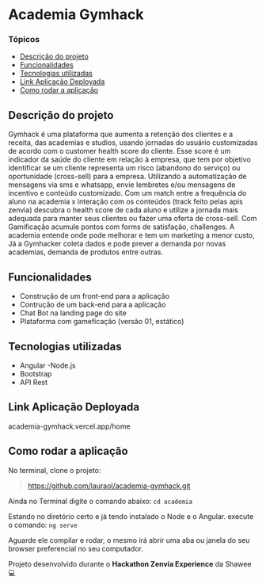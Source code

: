# Academia Gymhack

### Tópicos
- [Descrição do projeto][1]
- [Funcionalidades][2]
- [Tecnologias utilizadas][6]
- [Link Aplicação Deployada][3]
- [Como rodar a aplicação][5]

## Descrição do projeto
Gymhack é uma plataforma que aumenta a retenção dos clientes e a receita, das academias e studios, usando jornadas do usuário customizadas de acordo com o customer health score do cliente. Esse score é um indicador da saúde do cliente em relação à empresa, que tem por objetivo identificar se um cliente representa um risco (abandono do serviço) ou oportunidade (cross-sell) para a empresa. Utilizando a automatização de mensagens via sms e whatsapp, envie lembretes e/ou mensagens de incentivo e conteúdo customizado. Com um match entre a frequência do aluno na academia x interação com os conteúdos (track feito pelas apis zenvia) descubra o health score de cada aluno e utilize a jornada mais adequada para manter seus clientes ou fazer uma oferta de cross-sell. Com Gamificação acumule pontos com forms de satisfação, challenges. A academia entende onde pode melhorar e tem um marketing a menor custo, Já a Gymhacker coleta dados e pode prever a demanda por novas academias, demanda de produtos entre outras.

## Funcionalidades
- Construção de um front-end para a aplicação
- Contrução de um back-end para a aplicação
- Chat Bot na landing page do site
- Plataforma com gameficação (versão 01, estático)

## Tecnologias utilizadas
- Angular
 -Node.js
- Bootstrap
- API Rest

## Link Aplicação Deployada

academia-gymhack.vercel.app/home

## Como rodar a aplicação
No terminal, clone o projeto:
> https://github.com/lauraol/academia-gymhack.git

Ainda no Terminal digite o comando abaixo:
`cd academia` 

Estando no diretório certo e já tendo instalado o Node e o Angular. execute o comando:
 `ng serve`
 
Aguarde ele compilar e rodar, o mesmo irá abrir uma aba ou janela do seu browser preferencial no seu computador.

Projeto desenvolvido durante o **Hackathon Zenvia Experience** da Shawee 💻

[1]: https://github.com/lauraol/gerenciador-de-financas/blob/master/README.md#descrição-do-projeto "Descrição do projeto"
[2]: https://github.com/lauraol/gerenciador-de-financas/blob/master/README.md#funcionalidades "Funcionalidades"
[3]: https://github.com/lauraol/gerenciador-de-financas/blob/master/README.md#link-aplicação-deployada "Link Aplicação Deployada"
[5]: https://github.com/lauraol/gerenciador-de-financas/blob/master/README.md#como-rodar-a-aplicação "Como rodar a aplicação"
[6]: https://github.com/lauraol/gerenciador-de-financas/blob/master/README.md#tecnologias-utilizadas "Tecnologias utilizadas"

